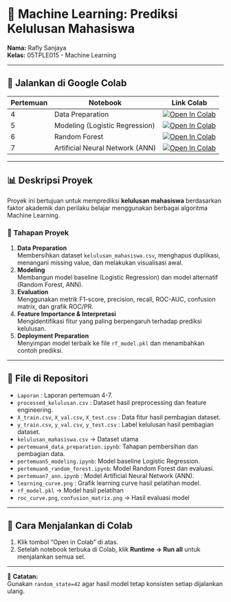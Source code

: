 # 🧠 Machine Learning: Prediksi Kelulusan Mahasiswa

**Nama:** Rafly Sanjaya  
**Kelas:** 05TPLE015 - Machine Learning  

---

## 🚀 Jalankan di Google Colab

| Pertemuan | Notebook | Link Colab |
|------------|-----------|-------------|
| 4 | Data Preparation | [![Open In Colab](https://colab.research.google.com/assets/colab-badge.svg)](https://colab.research.google.com/github/rafly-sanjaya/machine_learning/blob/main/pertemuan4_data_preparation.ipynb) |
| 5 | Modeling (Logistic Regression) | [![Open In Colab](https://colab.research.google.com/assets/colab-badge.svg)](https://colab.research.google.com/github/rafly-sanjaya/machine_learning/blob/main/pertemuan5_modeling.ipynb) |
| 6 | Random Forest | [![Open In Colab](https://colab.research.google.com/assets/colab-badge.svg)](https://colab.research.google.com/github/rafly-sanjaya/machine_learning/blob/main/pertemuan6_random_forest.ipynb) |
| 7 | Artificial Neural Network (ANN) | [![Open In Colab](https://colab.research.google.com/assets/colab-badge.svg)](https://colab.research.google.com/github/rafly-sanjaya/machine_learning/blob/main/pertemuan7_ann.ipynb) |

---

## 📊 Deskripsi Proyek
Proyek ini bertujuan untuk memprediksi **kelulusan mahasiswa** berdasarkan faktor akademik dan perilaku belajar menggunakan berbagai algoritma Machine Learning.

### 🔹 Tahapan Proyek
1. **Data Preparation**  
   Membersihkan dataset `kelulusan_mahasiswa.csv`, menghapus duplikasi, menangani missing value, dan melakukan visualisasi awal.
2. **Modeling**  
   Membangun model baseline (Logistic Regression) dan model alternatif (Random Forest, ANN).
3. **Evaluation**  
   Menggunakan metrik F1-score, precision, recall, ROC-AUC, confusion matrix, dan grafik ROC/PR.
4. **Feature Importance & Interpretasi**  
   Mengidentifikasi fitur yang paling berpengaruh terhadap prediksi kelulusan.
5. **Deployment Preparation**  
   Menyimpan model terbaik ke file `rf_model.pkl` dan menambahkan contoh prediksi.

---

## 📁 File di Repositori
- `Laporan` : Laporan pertemuan 4-7.
- `processed_kelulusan.csv` : Dataset hasil preprocessing dan feature engineering.
- `X_train.csv`, `X_val.csv`, `X_test.csv` : Data fitur hasil pembagian dataset.
- `y_train.csv`, `y_val.csv`, `y_test.csv` : Label kelulusan hasil pembagian dataset.
- `kelulusan_mahasiswa.csv` → Dataset utama  
- `pertemuan4_data_preparation.ipynb`: Tahapan pembersihan dan pembagian data.  
- `pertemuan5_modeling.ipynb`: Model baseline Logistic Regression.
- `pertemuan6_random_forest.ipynb`: Model Random Forest dan evaluasi.
- `pertemuan7_ann.ipynb` : Model Artificial Neural Network (ANN).
- `learning_curve.png` : Grafik learning curve hasil pelatihan model.
- `rf_model.pkl` → Model hasil pelatihan  
- `roc_curve.png`, `confusion_matrix.png` → Hasil evaluasi model  

---

## 🧾 Cara Menjalankan di Colab
1. Klik tombol “Open in Colab” di atas.
2. Setelah notebook terbuka di Colab, klik **Runtime → Run all** untuk menjalankan semua sel. 

---

📌 **Catatan:**  
Gunakan `random_state=42` agar hasil model tetap konsisten setiap dijalankan ulang.
